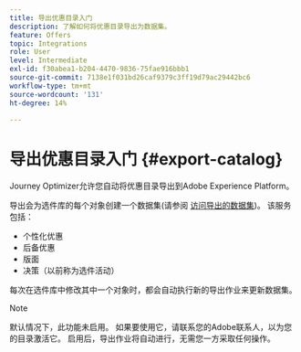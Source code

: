 ```yaml
---
title: 导出优惠目录入门
description: 了解如何将优惠目录导出为数据集。
feature: Offers
topic: Integrations
role: User
level: Intermediate
exl-id: f30abea1-b204-4470-9836-75fae916bbb1
source-git-commit: 7138e1f031bd26caf9379c3ff19d79ac29442bc6
workflow-type: tm+mt
source-wordcount: '131'
ht-degree: 14%

---
```


# 导出优惠目录入门 {#export-catalog}

Journey Optimizer允许您自动将优惠目录导出到Adobe Experience Platform。

导出会为选件库的每个对象创建一个数据集(请参阅 [访问导出的数据集](../export-catalog/access-dataset.md))。 该服务包括：

* 个性化优惠
* 后备优惠
* 版面
* 决策（以前称为选件活动）

每次在选件库中修改其中一个对象时，都会自动执行新的导出作业来更新数据集。

>[!NOTE]
>
>默认情况下，此功能未启用。 如果要使用它，请联系您的Adobe联系人，以为您的目录激活它。 启用后，导出作业将自动进行，无需您一方采取任何操作。
